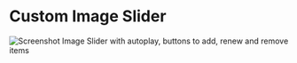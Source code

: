 # Custom Image Slider 
![Screenshot](img.png)
Image Slider with autoplay, buttons to add, renew and remove items
